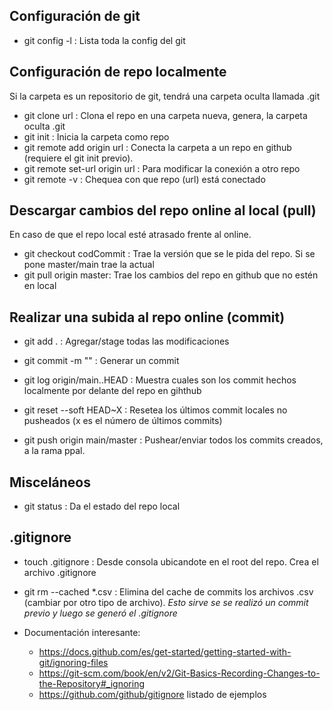 ## Configuración de git

- git config -l : Lista toda la config del git

## Configuración de repo localmente

Si la carpeta es un repositorio de git, tendrá una carpeta oculta llamada .git
- git clone url : Clona el repo en una carpeta nueva, genera, la carpeta oculta .git
- git init : Inicia la carpeta como repo
- git remote add origin url : Conecta la carpeta a un repo en github (requiere el git init previo).
- git remote set-url origin url : Para modificar la conexión a otro repo
- git remote -v : Chequea con que repo (url) está conectado


## Descargar cambios del repo online al local (pull)

En caso de que el repo local esté atrasado frente al online. 
- git checkout codCommit : Trae la versión que se le pida del repo. Si se pone master/main trae la actual
- git pull origin master: Trae los cambios del repo en github que no estén en local

## Realizar una subida al repo online (commit)

- git add .  : Agregar/stage todas las modificaciones
- git commit -m ""  : Generar un commit
- git log origin/main..HEAD : Muestra cuales son los commit hechos localmente por delante del repo en gihthub
- git reset --soft HEAD~X : Resetea los últimos commit locales no pusheados (x es el número de últimos commits)

- git push origin main/master : Pushear/enviar todos los commits creados, a la rama ppal. 

## Misceláneos

- git status : Da el estado del repo local

## .gitignore

- touch .gitignore : Desde consola ubicandote en el root del repo. Crea el archivo .gitignore
- git rm --cached *.csv : Elimina del cache de commits los archivos .csv (cambiar por otro tipo de archivo). *Esto sirve se se realizó un commit previo y luego se generó el .gitignore*

- Documentación interesante:
    - https://docs.github.com/es/get-started/getting-started-with-git/ignoring-files
    - https://git-scm.com/book/en/v2/Git-Basics-Recording-Changes-to-the-Repository#_ignoring  
    - https://github.com/github/gitignore listado de ejemplos





